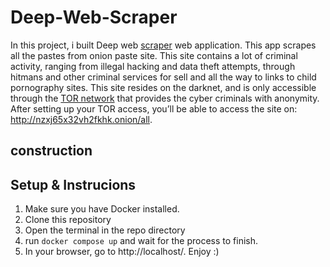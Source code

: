 # Deep-Web-Scraper

In this project, i built Deep web [scraper](https://en.wikipedia.org/wiki/Web_scraping) web application. 
This app scrapes all the pastes from onion paste site. This site contains a lot of criminal activity, ranging from illegal hacking and data theft attempts, through hitmans and other criminal services for sell and all the way to links to child pornography sites. This site resides on the darknet, and is only accessible through the [TOR network](https://en.wikipedia.org/wiki/Tor_(network)) that provides the cyber criminals with anonymity. After setting up your TOR access, you’ll be able to access the site on: http://nzxj65x32vh2fkhk.onion/all.

## construction

## Setup & Instrucions
1. Make sure you have Docker installed. 
2. Clone this repository
3. Open the terminal in the repo directory
4. run `docker compose up` and wait for the process to finish.
5. In your browser, go to http://localhost/. Enjoy :)
